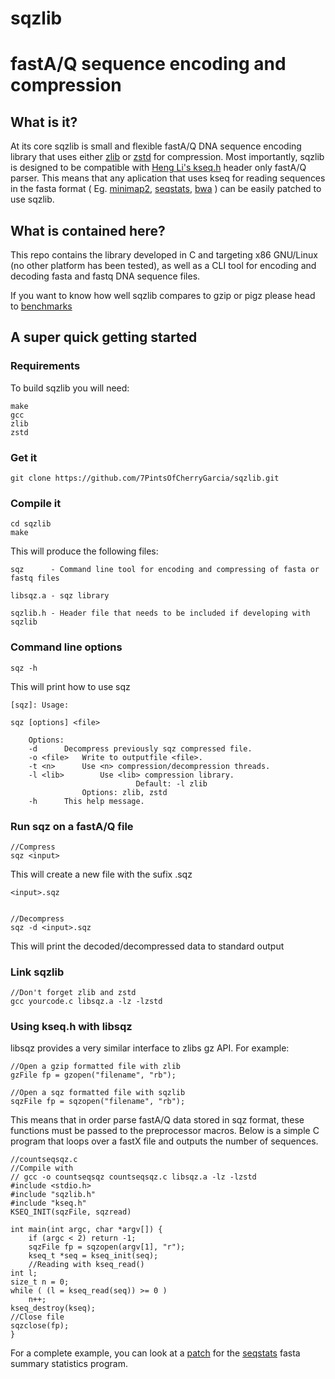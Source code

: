 # sqzlib 
# fastA/Q sequence encoding and compression


## What is it?
At its core sqzlib is small and flexible fastA/Q DNA sequence encoding library that uses either [zlib](https://github.com/madler/zlib) or [zstd](https://github.com/facebook/zstd) for compression. Most importantly, sqzlib is designed to be compatible with [Heng Li's kseq.h](https://github.com/attractivechaos/klib) header only fastA/Q parser. This means that any aplication that uses kseq for reading sequences in the fasta format ( Eg. [minimap2](https://github.com/lh3/minimap2), [seqstats](https://github.com/clwgg/seqstats), [bwa](https://github.com/lh3/bwa) ) can be easily patched to use sqzlib.


## What is contained here?

This repo contains the library developed in C and targeting x86 GNU/Linux (no other platform has been tested), as well as a CLI tool for encoding and decoding fasta and fastq DNA sequence files.

If you want to know how well sqzlib compares to gzip or pigz please head to [benchmarks]()


## A super quick getting started

### Requirements

To build sqzlib you will need:

    make
    gcc
    zlib
    zstd

### Get it

    git clone https://github.com/7PintsOfCherryGarcia/sqzlib.git

### Compile it

    cd sqzlib
    make

This will produce the following files:

    sqz      - Command line tool for encoding and compressing of fasta or fastq files
    
    libsqz.a - sqz library
    
    sqzlib.h - Header file that needs to be included if developing with sqzlib

### Command line options

    sqz -h
    
This will print how to use sqz

    [sqz]: Usage:

	sqz [options] <file>

		Options:
		-d 		Decompress previously sqz compressed file.
		-o <file>	Write to outputfile <file>.
		-t <n>		Use <n> compression/decompression threads.
		-l <lib>        Use <lib> compression library.
		                        Default: -l zlib
					Options: zlib, zstd
		-h 		This help message.



### Run sqz on a fastA/Q file

    //Compress
    sqz <input>
    
This will create a new file with the sufix .sqz

    <input>.sqz


    //Decompress
    sqz -d <input>.sqz
    
This will print the decoded/decompressed data to standard output

### Link sqzlib 

    //Don't forget zlib and zstd
    gcc yourcode.c libsqz.a -lz -lzstd

### Using kseq.h with libsqz

libsqz provides a very similar interface to zlibs gz API. For example:

    //Open a gzip formatted file with zlib
    gzFile fp = gzopen("filename", "rb");
    
    //Open a sqz formatted file with sqzlib
    sqzFile fp = sqzopen("filename", "rb");
    
This means that in order parse fastA/Q data stored in sqz format, these functions must be passed to the preprocessor macros. Below is a simple C program that loops over a fastX file and outputs the number of sequences.
    
    //countseqsqz.c
    //Compile with
    // gcc -o countseqsqz countseqsqz.c libsqz.a -lz -lzstd
    #include <stdio.h>
    #include "sqzlib.h"
    #include "kseq.h"
    KSEQ_INIT(sqzFile, sqzread)
    
    int main(int argc, char *argv[]) {
        if (argc < 2) return -1;
        sqzFile fp = sqzopen(argv[1], "r");
        kseq_t *seq = kseq_init(seq);
        //Reading with kseq_read()
	int l;
	size_t n = 0;
	while ( (l = kseq_read(seq)) >= 0 )
		n++;
	kseq_destroy(kseq);
	//Close file
	sqzclose(fp);
	}
    
For a complete example, you can look at a [patch](https://github.com/7PintsOfCherryGarcia/sqzlib/tree/master/patches/seqstats) for the [seqstats](https://github.com/clwgg/seqstats) fasta summary statistics program.
